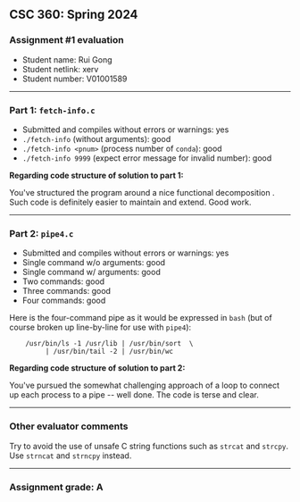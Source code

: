 ## CSC 360: Spring 2024

### Assignment #1 evaluation

* Student name: Rui Gong
* Student netlink: xerv
* Student number:  V01001589

---

### Part 1: `fetch-info.c`

* Submitted and compiles without errors or warnings: yes
* `./fetch-info` (without arguments): good
* `./fetch-info <pnum>` (process number of `conda`): good
* `./fetch-info 9999` (expect error message for invalid number): good


**Regarding code structure of solution to part 1:**

You've structured the program around a nice functional decomposition
. Such code is definitely easier to
maintain and extend. Good work.


---

### Part 2: `pipe4.c`

* Submitted and compiles without errors or warnings: yes
* Single command w/o arguments: good
* Single command w/ arguments: good
* Two commands: good
* Three commands: good
* Four commands: good

Here is the four-command pipe as it would be expressed in `bash` (but
of course broken up line-by-line for use with `pipe4`):
```
    /usr/bin/ls -1 /usr/lib | /usr/bin/sort  \
         | /usr/bin/tail -2 | /usr/bin/wc
```

**Regarding code structure of solution to part 2:**

You've pursued the somewhat challenging approach of a loop to connect
up each process to a pipe -- well done. The code is terse
and clear.


---

### Other evaluator comments

Try to avoid the use of unsafe C string functions such as `strcat` and
`strcpy`. Use `strncat` and `strncpy` instead.

---

### Assignment grade: A


